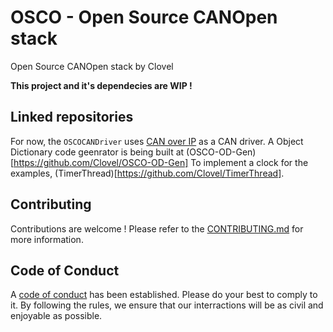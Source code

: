 # OSCO - Open Source CANOpen stack
Open Source CANOpen stack by Clovel

**This project and it's dependecies are WIP !**

## Linked repositories
For now, the `OSCOCANDriver` uses [CAN over IP](https://github.com/Clovel/can-ip) as a CAN driver.
A Object Dictionary code geenrator is being built at (OSCO-OD-Gen)[https://github.com/Clovel/OSCO-OD-Gen]
To implement a clock for the examples, (TimerThread)[https://github.com/Clovel/TimerThread].

## Contributing
Contributions are welcome !
Please refer to the [CONTRIBUTING.md](https://github.com/Clovel/OSCO/blob/master/CONTRIBUTING.md) for more information.

## Code of Conduct
A [code of conduct](https://github.com/Clovel/OSCO/blob/master/CODE_OF_CONDUCT.md) has been established. Please do your best to comply to it.
By following the rules, we ensure that our interractions will be as civil and enjoyable as possible.
